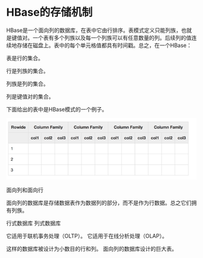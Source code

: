 # HBase的存储机制

HBase是一个面向列的数据库，在表中它由行排序。表模式定义只能列族，也就是键值对。一个表有多个列族以及每一个列族可以有任意数量的列。后续列的值连续地存储在磁盘上。表中的每个单元格值都具有时间戳。总之，在一个HBase：

表是行的集合。

行是列族的集合。

列族是列的集合。

列是键值对的集合。

下面给出的表中是HBase模式的一个例子。

![](/assets/importhhhh.png)

面向列和面向行



面向列的数据库是存储数据表作为数据列的部分，而不是作为行数据。总之它们拥有列族。



行式数据库	                                                      列式数据库

它适用于联机事务处理（OLTP）。  	         它适用于在线分析处理（OLAP）。

这样的数据库被设计为小数目的行和列。	面向列的数据库设计的巨大表。



